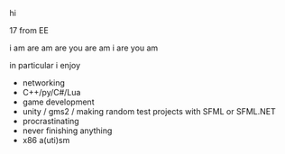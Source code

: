 hi

17 from EE

i am are am are you are am i are you am

in particular i enjoy
 - networking
 - C++/py/C#/Lua
 - game development
 - unity / gms2 / making random test projects with SFML or SFML.NET
 - procrastinating
 - never finishing anything
 - x86 a(uti)sm
